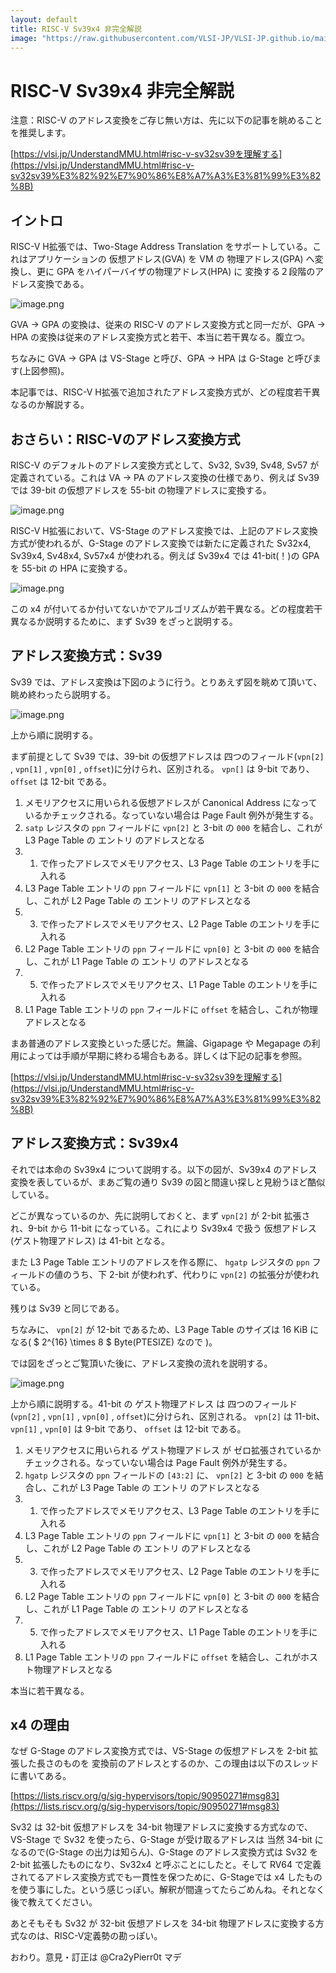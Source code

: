 ```yaml
---
layout: default
title: RISC-V Sv39x4 非完全解説
image: "https://raw.githubusercontent.com/VLSI-JP/VLSI-JP.github.io/main/images/RISCVSv39x4/Sv39x4.png"
---
```


# RISC-V Sv39x4 非完全解説

注意：RISC-V のアドレス変換をご存じ無い方は、先に以下の記事を眺めることを推奨します。

[https://vlsi.jp/UnderstandMMU.html#risc-v-sv32sv39を理解する](https://vlsi.jp/UnderstandMMU.html#risc-v-sv32sv39%E3%82%92%E7%90%86%E8%A7%A3%E3%81%99%E3%82%8B)

## イントロ

RISC-V H拡張では、Two-Stage Address Translation をサポートしている。これはアプリケーションの 仮想アドレス(GVA) を VM の 物理アドレス(GPA) へ変換し、更に GPA をハイパーバイザの物理アドレス(HPA) に 変換する２段階のアドレス変換である。

![image.png](https://raw.githubusercontent.com/VLSI-JP/VLSI-JP.github.io/main/images/RISCVSv39x4/VSGStage.png)

GVA → GPA の変換は、従来の RISC-V のアドレス変換方式と同一だが、GPA → HPA の変換は従来のアドレス変換方式と若干、本当に若干異なる。腹立つ。

ちなみに GVA → GPA は VS-Stage と呼び、GPA → HPA は G-Stage と呼びます(上図参照)。

本記事では、RISC-V H拡張で追加されたアドレス変換方式が、どの程度若干異なるのか解説する。

## おさらい：RISC-Vのアドレス変換方式

RISC-V のデフォルトのアドレス変換方式として、Sv32, Sv39, Sv48, Sv57 が定義されている。これは VA → PA のアドレス変換の仕様であり、例えば Sv39 では 39-bit の仮想アドレスを 55-bit の物理アドレスに変換する。

![image.png](https://raw.githubusercontent.com/VLSI-JP/VLSI-JP.github.io/main/images/RISCVSv39x4/VAPA.png)

RISC-V H拡張において、VS-Stage のアドレス変換では、上記のアドレス変換方式が使われるが、G-Stage のアドレス変換では新たに定義された Sv32x4, Sv39x4, Sv48x4, Sv57x4 が使われる。例えば Sv39x4 では 41-bit(！)の GPA を 55-bit の HPA に変換する。

![image.png](https://raw.githubusercontent.com/VLSI-JP/VLSI-JP.github.io/main/images/RISCVSv39x4/GVAHPA.png)

この x4 が付いてるか付いてないかでアルゴリズムが若干異なる。どの程度若干異なるか説明するために、まず Sv39 をざっと説明する。

## アドレス変換方式：Sv39

Sv39 では、アドレス変換は下図のように行う。とりあえず図を眺めて頂いて、眺め終わったら説明する。

![image.png](https://raw.githubusercontent.com/VLSI-JP/VLSI-JP.github.io/main/images/RISCVSv39x4/Sv39.png)

上から順に説明する。

まず前提として Sv39 では、39-bit の仮想アドレスは 四つのフィールド(`vpn[2]` , `vpn[1]` , `vpn[0]` , `offset`)に分けられ、区別される。 `vpn[]` は 9-bit であり、 `offset` は 12-bit である。

1. メモリアクセスに用いられる仮想アドレスが Canonical Address になっているかチェックされる。なっていない場合は Page Fault 例外が発生する。
2.  `satp` レジスタの `ppn` フィールドに `vpn[2]` と 3-bit の `000` を結合し、これが L3 Page Table  の エントリ のアドレスとなる
3. 1. で作ったアドレスでメモリアクセス、L3 Page Table のエントリを手に入れる
4. L3 Page Table エントリの `ppn` フィールドに `vpn[1]` と 3-bit の `000` を結合し、これが L2 Page Table の エントリ のアドレスとなる
5. 3. で作ったアドレスでメモリアクセス、L2 Page Table のエントリを手に入れる
6. L2 Page Table エントリの `ppn` フィールドに `vpn[0]` と 3-bit の `000` を結合し、これが L1 Page Table の エントリ のアドレスとなる
7. 5. で作ったアドレスでメモリアクセス、L1 Page Table のエントリを手に入れる
8. L1 Page Table エントリの `ppn` フィールドに `offset` を結合し、これが物理アドレスとなる

まあ普通のアドレス変換といった感じだ。無論、Gigapage や Megapage の利用によっては手順が早期に終わる場合もある。詳しくは下記の記事を参照。

[https://vlsi.jp/UnderstandMMU.html#risc-v-sv32sv39を理解する](https://vlsi.jp/UnderstandMMU.html#risc-v-sv32sv39%E3%82%92%E7%90%86%E8%A7%A3%E3%81%99%E3%82%8B)

## アドレス変換方式：Sv39x4

それでは本命の Sv39x4 について説明する。以下の図が、Sv39x4 のアドレス変換を表しているが、まあご覧の通り Sv39 の図と間違い探しと見紛うほど酷似している。

どこが異なっているのか、先に説明しておくと、まず `vpn[2]` が 2-bit 拡張され、9-bit から 11-bit になっている。これにより Sv39x4 で扱う 仮想アドレス(ゲスト物理アドレス) は 41-bit となる。

また L3 Page Table エントリのアドレスを作る際に、 `hgatp` レジスタの `ppn` フィールドの値のうち、下 2-bit が使われず、代わりに `vpn[2]` の拡張分が使われている。

残りは Sv39 と同じである。

ちなみに、 `vpn[2]` が 12-bit であるため、L3 Page Table のサイズは 16 KiB になる( $ 2^{16} \times 8 $ Byte(PTESIZE) なので )。

では図をざっとご覧頂いた後に、アドレス変換の流れを説明する。

![image.png](https://raw.githubusercontent.com/VLSI-JP/VLSI-JP.github.io/main/images/RISCVSv39x4/Sv39x4.png)

上から順に説明する。41-bit の ゲスト物理アドレス は 四つのフィールド(`vpn[2]` , `vpn[1]` , `vpn[0]` , `offset`)に分けられ、区別される。 `vpn[2]` は 11-bit、 `vpn[1]` , `vpn[0]` は 9-bit であり、 `offset` は 12-bit である。

1. メモリアクセスに用いられる ゲスト物理アドレス が ゼロ拡張されているかチェックされる。なっていない場合は Page Fault 例外が発生する。
2.  `hgatp` レジスタの `ppn` フィールドの `[43:2]` に、 `vpn[2]` と 3-bit の `000` を結合し、これが L3 Page Table の エントリ のアドレスとなる
3. 1. で作ったアドレスでメモリアクセス、L3 Page Table のエントリを手に入れる
4. L3 Page Table エントリの `ppn` フィールドに `vpn[1]` と 3-bit の `000` を結合し、これが L2 Page Table の エントリ のアドレスとなる
5. 3. で作ったアドレスでメモリアクセス、L2 Page Table のエントリを手に入れる
6. L2 Page Table エントリの `ppn` フィールドに `vpn[0]` と 3-bit の `000` を結合し、これが L1 Page Table の エントリ のアドレスとなる
7. 5. で作ったアドレスでメモリアクセス、L1 Page Table のエントリを手に入れる
8. L1 Page Table エントリの `ppn` フィールドに `offset` を結合し、これがホスト物理アドレスとなる

本当に若干異なる。

## x4 の理由

なぜ G-Stage のアドレス変換方式では、VS-Stage の仮想アドレスを 2-bit 拡張した長さのものを 変換前のアドレスとするのか、この理由は以下のスレッドに書いてある。

[https://lists.riscv.org/g/sig-hypervisors/topic/90950271#msg83](https://lists.riscv.org/g/sig-hypervisors/topic/90950271#msg83)

Sv32 は 32-bit 仮想アドレスを 34-bit 物理アドレスに変換する方式なので、VS-Stage で Sv32 を使ったら、G-Stage が受け取るアドレスは 当然 34-bit になるので(G-Stage の出力は知らん)、G-Stage のアドレス変換方式は Sv32 を 2-bit 拡張したものになり、Sv32x4 と呼ぶことにしたと。そして RV64 で定義されてるアドレス変換方式でも一貫性を保つために、G-Stageでは x4 したものを使う事にした。という感じっぽい。解釈が間違ってたらごめんね。それとなく後で教えてください。

あとそもそも Sv32 が 32-bit 仮想アドレスを 34-bit 物理アドレスに変換する方式なのは、RISC-V定義勢の勘っぽい。

おわり。意見・訂正は @Cra2yPierr0t マデ
